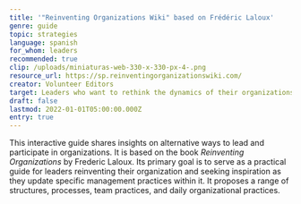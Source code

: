 ```yaml
---
title: '"Reinventing Organizations Wiki" based on Frédéric Laloux'
genre: guide
topic: strategies
language: spanish
for_whom: leaders
recommended: true
clip: /uploads/miniaturas-web-330-x-330-px-4-.png
resource_url: https://sp.reinventingorganizationswiki.com/
creator: Volunteer Editors
target: Leaders who want to rethink the dynamics of their organizations
draft: false
lastmod: 2022-01-01T05:00:00.000Z
entry: true
---
```

<!--StartFragment-->

This interactive guide shares insights on alternative ways to lead and participate in organizations. It is based on the book *Reinventing Organizations* by Frederic Laloux. Its primary goal is to serve as a practical guide for leaders reinventing their organization and seeking inspiration as they update specific management practices within it. It proposes a range of structures, processes, team practices, and daily organizational practices.

<!--EndFragment-->